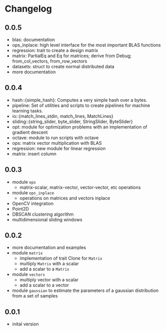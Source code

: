 # Changelog

## 0.0.5

 * blas: documentation
 * ops_inplace: high level interface for the most important BLAS functions
 * regression: trait to create a design matrix
 * matrix: PartialEq and Eq for matrices; derive from Debug; from_col_vectors, from_row_vectors
 * datasets: struct to create normal distributed data
 * more documentation

## 0.0.4

 * hash::{simple_hash}: Computes a very simple hash over a bytes.
 * pipeline: Set of utilities and scripts to create pipelines for machine learning tasks.
 * io::{match_lines_stdin, match_lines, MatchLines}
 * sliding::{string_slider, byte_slider, StringSlider, ByteSlider}
 * opt: module for optimization problems with an implementation of gradient descent
 * octave: module to run scripts with octave
 * ops: matrix vector multiplication with BLAS
 * regression: new module for linear regression
 * matrix: insert column

## 0.0.3

 * module `ops`
   * matrix-scalar, matrix-vector, vector-vector, etc operations
 * module `ops_inplace`
   * operations on matrices and vectors inplace
 * OpenCV integration
 * Point2D
 * DBSCAN clustering algorithm
 * multidimensional sliding windows

## 0.0.2

 * more documentation and examples
 * module `matrix`
   * implementation of trait Clone for `Matrix`
   * multiply `Matrix` with a scalar
   * add a scalar to a `Matrix`
 * module `vectors`
   * multiply vector with a scalar
   * add a scalar to a vector
 * module `gaussian` to estimate the parameters of a gaussian distribution from a set of samples

## 0.0.1

 * inital version
